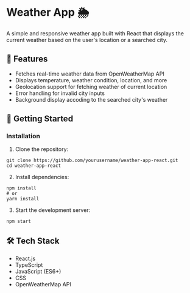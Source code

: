 # Weather App 🌦️

A simple and responsive weather app built with React that displays the current weather based on the user's location or a searched city.

## 🔧 Features

- Fetches real-time weather data from OpenWeatherMap API
- Displays temperature, weather condition, location, and more
- Geolocation support for fetching weather of current location
- Error handling for invalid city inputs
- Background display accoding to the searched city's weather

## 🚀 Getting Started

### Installation

1. Clone the repository:

```
git clone https://github.com/yourusername/weather-app-react.git
cd weather-app-react
```

2. Install dependencies:

```
npm install
# or
yarn install
```

3. Start the development server:

```
npm start
```

## 🛠️ Tech Stack

- React.js
- TypeScript
- JavaScript (ES6+)
- CSS
- OpenWeatherMap API
